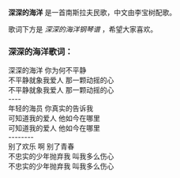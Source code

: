 

**深深的海洋** 是一首南斯拉夫民歌，中文由李宝树配歌。

  
歌词下方是 _深深的海洋钢琴谱_ ，希望大家喜欢。

### 深深的海洋歌词：

深深的海洋 你为何不平静  
不平静就象我爱人 那一颗动摇的心  
不平静就象我爱人 那一颗动摇的心  
\----  
年轻的海员 你真实的告诉我  
可知道我的爱人 他如今在哪里  
可知道我的爱人 他如今在哪里  
\--------  
别了欢乐 啊 别了青春  
不忠实的少年抛弃我 叫我多么伤心  
不忠实的少年抛弃我 叫我多么伤心

